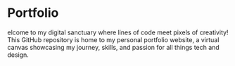 # Portfolio
elcome to my digital sanctuary where lines of code meet pixels of creativity! This GitHub repository is home to my personal portfolio website, a virtual canvas showcasing my journey, skills, and passion for all things tech and design.
